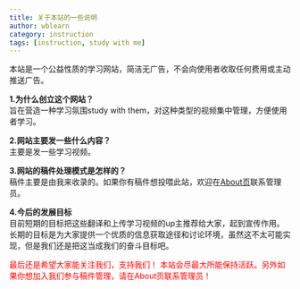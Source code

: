 ```yaml
---
title: 关于本站的一些说明
author: wblearn
category: instruction
tags: [instruction, study with me]
---
```

本站是一个公益性质的学习网站，简洁无广告，不会向使用者收取任何费用或主动推送广告。

**1.为什么创立这个网站？<br/>**
旨在营造一种学习氛围study with them，对这种类型的视频集中管理，方便使用者学习。

**2.网站主要发一些什么内容？<br/>**
主要是发一些学习视频。

**3.网站的稿件处理模式是怎样的？<br/>**
稿件主要是由我来收录的。如果你有稿件想投喂此站，欢迎在[About页](https://wblearn.github.io/study-video/about/)联系管理员。

**4.今后的发展目标<br/>**
目前短期的目标把这些翻译和上传学习视频的up主推荐给大家，起到宣传作用。
长期的目标是为大家提供一个优质的信息获取途径和讨论环境，虽然这不太可能实现，但是我们还是把这当成我们的奋斗目标吧。

<font color="red">最后还是希望大家能关注我们，支持我们！
本站会尽最大所能保持活跃。另外如果你想加入我们参与稿件管理，请在About页联系管理员！<font/>